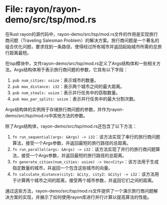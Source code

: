 # File: rayon/rayon-demo/src/tsp/mod.rs

在Rust rayon的源代码中，rayon-demo/src/tsp/mod.rs文件的作用是实现旅行商问题（Traveling Salesman Problem）的解决方案。旅行商问题是一个著名的组合优化问题，要求找到一条路径，使得经过所有城市并返回起始城市所需的总旅行距离最短。

在tsp模块中，文件rayon-demo/src/tsp/mod.rs定义了Args结构体和一些相关方法。Args结构体用于表示旅行商问题的参数，它具有以下字段：

1. `pub num_cities: usize`：表示城市的数量。
2. `pub max_distance: i32`：表示两个城市之间的最大距离。
3. `pub num_steals: usize`：表示并行任务中的窃取数量。
4. `pub max_par_splits: usize`：表示并行任务中的最大分割次数。

Args结构体的实例用于存储旅行商问题的参数，并作为rayon-demo/src/tsp/mod.rs中其他方法的参数。

除了Args结构体，rayon-demo/src/tsp/mod.rs还包含了以下方法：

1. `fn run_sequential(args: &Args) -> i32`：该方法实现了串行的旅行商问题算法，接受一个Args参数，并返回最短的旅行路径的总距离。
2. `fn run_parallel(args: &Args) -> i32`：该方法实现了并行的旅行商问题算法，接受一个Args参数，并返回最短的旅行路径的总距离。
3. `fn generate_cities(num_cities: usize) -> Vec<City>`：该方法用于生成指定数量的城市，并返回一个包含这些城市的向量。
4. `fn calculate_distance(city1: &City, city2: &City) -> i32`：该方法用于计算两个城市之间的距离，接受两个城市参数，并返回它们之间的距离。

通过这些方法，rayon-demo/src/tsp/mod.rs文件提供了一个演示旅行商问题解决方案的实现，并展示了如何使用rayon库进行并行计算以提高算法的性能。

